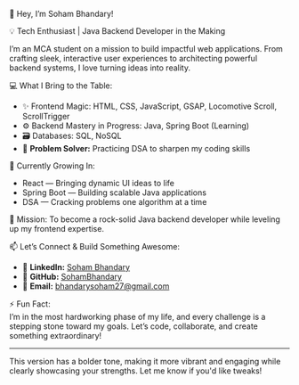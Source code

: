 
🚀 Hey, I’m Soham Bhandary!

💡 Tech Enthusiast | Java Backend Developer in the Making

I’m an MCA student on a mission to build impactful web applications. From crafting sleek, interactive user experiences to architecting powerful backend systems, I love turning ideas into reality.  

💻 What I Bring to the Table:  
- ✨ Frontend Magic: HTML, CSS, JavaScript, GSAP, Locomotive Scroll, ScrollTrigger  
- ⚙️ Backend Mastery in Progress: Java, Spring Boot (Learning)  
- 🗃️ Databases: SQL, NoSQL  
- 🧠 **Problem Solver:** Practicing DSA to sharpen my coding skills  

🌿 Currently Growing In:
- React — Bringing dynamic UI ideas to life  
- Spring Boot — Building scalable Java applications  
- DSA — Cracking problems one algorithm at a time  

🎯 Mission:
To become a rock-solid Java backend developer while leveling up my frontend expertise.  

📫 Let’s Connect & Build Something Awesome:
- 🔗 **LinkedIn:** [Soham Bhandary](https://www.linkedin.com/in/soham-bhandary-a77988266/)  
- 🐙 **GitHub:** [SohamBhandary](https://github.com/SohamBhandary)  
- 📧 **Email:** bhandarysoham27@gmail.com  

⚡ Fun Fact:  
I’m in the most hardworking phase of my life, and every challenge is a stepping stone toward my goals. Let’s code, collaborate, and create something extraordinary!  

---

This version has a bolder tone, making it more vibrant and engaging while clearly showcasing your strengths. Let me know if you'd like tweaks!
